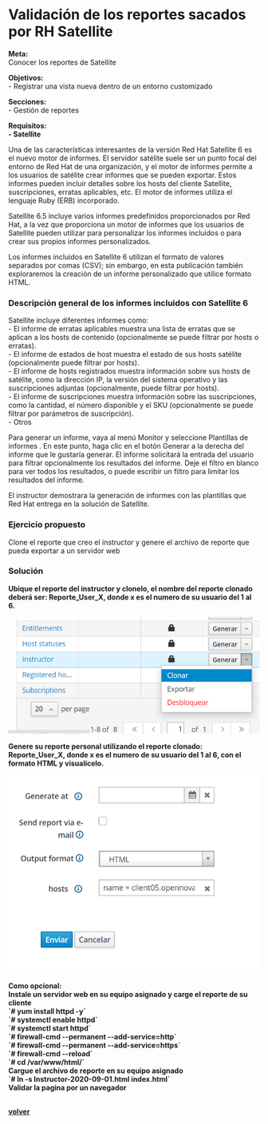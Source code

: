 <h1>Validación de los reportes sacados por RH Satellite</h1>

<p>
<strong>Meta:</strong>
<br>Conocer los reportes de Satellite
</p>
<p>
<strong>Objetivos:</strong>
<br>- Registrar una vista nueva dentro de un entorno customizado

</p>
<p>
<strong>Secciones:</strong>
<br>- Gestión de reportes
</p>

<strong>Requisitos:</strong>
<br><strong>- Satellite</strong>

Una de las características interesantes de la versión Red Hat Satellite 6 es el nuevo motor de informes. El servidor satélite suele ser un punto focal del entorno de Red Hat de una organización, y el motor de informes permite a los usuarios de satélite crear informes que se pueden exportar. Estos informes pueden incluir detalles sobre los hosts del cliente Satellite, suscripciones, erratas aplicables, etc. El motor de informes utiliza el lenguaje Ruby (ERB) incorporado.

Satellite 6.5 incluye varios informes predefinidos proporcionados por Red Hat, a la vez que proporciona un motor de informes que los usuarios de Satellite pueden utilizar para personalizar los informes incluidos o para crear sus propios informes personalizados.

Los informes incluidos en Satellite 6 utilizan el formato de valores separados por comas (CSV); sin embargo, en esta publicación también exploraremos la creación de un informe personalizado que utilice formato HTML.

<h3><strong>Descripción general de los informes incluidos con Satellite 6</strong></h3>

Satellite incluye diferentes informes como:
<br>- El informe de erratas aplicables muestra una lista de erratas que se aplican a los hosts de contenido (opcionalmente se puede filtrar por hosts o erratas).
<br>- El informe de estados de host muestra el estado de sus hosts satélite (opcionalmente puede filtrar por hosts).
<br>- El informe de hosts registrados muestra información sobre sus hosts de satélite, como la dirección IP, la versión del sistema operativo y las suscripciones adjuntas (opcionalmente, puede filtrar por hosts).
<br>- El informe de suscripciones muestra información sobre las suscripciones, como la cantidad, el número disponible y el SKU (opcionalmente se puede filtrar por parámetros de suscripción).
<br>- Otros


Para generar un informe, vaya al menú Monitor y seleccione Plantillas de informes . En este punto, haga clic en el botón Generar a la derecha del informe que le gustaría generar. El informe solicitará la entrada del usuario para filtrar opcionalmente los resultados del informe. Deje el filtro en blanco para ver todos los resultados, o puede escribir un filtro para limitar los resultados del informe.

El instructor demostrara la generación de informes con las plantillas que Red Hat entrega en la solución de Satellite.

<h3><strong>Ejercicio propuesto</strong></h3>
Clone el reporte que creo el instructor y genere el archivo de reporte que pueda exportar a un servidor web

<h3><strong>Solución<strong></h3>

Ubique el reporte del instructor y clonelo, el nombre del reporte clonado deberá ser: Reporte_User_X, donde x es el numero de su usuario del 1 al 6.
<p align="left"><img src="https://github.com/workshopopennova/tecnologiasredhat/blob/master/images/sat901.png?raw=true"></p>

Genere su reporte personal utilizando el reporte clonado: Reporte_User_X, donde x es el numero de su usuario del 1 al 6, con el formato HTML y visualícelo.
<p align="left"><img src="https://github.com/workshopopennova/tecnologiasredhat/blob/master/images/sat902.png?raw=true"></p>
Como opcional:
<br>Instale un servidor web en su equipo asignado y carge el reporte de su cliente
<br>`# yum install httpd -y`
<br>`# systemctl enable httpd`
<br>`# systemctl start httpd`
<br>`# firewall-cmd --permanent --add-service=http`
<br>`# firewall-cmd --permanent --add-service=https`
<br>`# firewall-cmd --reload`
<br>`# cd /var/www/html/`
<br>Cargue el archivo de reporte en su equipo asignado
<br>`# ln -s Instructor-2020-09-01.html  index.html`
<br>Validar la pagina por un navegador



<p><br><a href="sat">volver</a></p>
